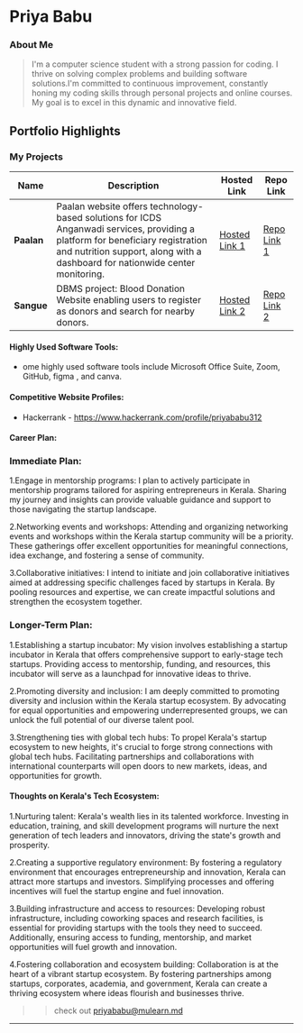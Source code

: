 # Priya Babu

### About Me

> I'm a computer science student with a strong passion for coding. I thrive on solving complex problems and building software solutions.I'm committed to continuous improvement, constantly honing my coding skills through personal projects and online courses. My goal is to excel
in this dynamic and innovative field.


## Portfolio Highlights

### My Projects

| Name                | Description                                                               | Hosted Link                              | Repo Link                                                      |
|---------------------|---------------------------------------------------------------------------|------------------------------------------|----------------------------------------------------------------|
| **Paalan**          | Paalan website offers technology-based solutions for ICDS Anganwadi services, providing a platform for beneficiary registration and nutrition support, along with a dashboard for nationwide center monitoring. | [Hosted Link 1](https://example.com)    | [Repo Link 1](https://github.com/username/project1)             |
| **Sangue**          | DBMS project: Blood Donation Website enabling users to register as donors and search for nearby donors.                                             | [Hosted Link 2](https://example.com)    | [Repo Link 2](https://github.com/username/project2)             |





#### Highly Used Software Tools:

- ome highly used software tools include Microsoft Office Suite, Zoom, GitHub, figma , and canva.

#### Competitive Website Profiles:

- Hackerrank - https://www.hackerrank.com/profile/priyababu312





#### Career Plan:

### Immediate Plan:

1.Engage in mentorship programs: I plan to actively participate in mentorship programs tailored for aspiring entrepreneurs in Kerala. Sharing my journey and insights can provide valuable guidance and support to those navigating the startup landscape.

2.Networking events and workshops: Attending and organizing networking events and workshops within the Kerala startup community will be a priority. These gatherings offer excellent opportunities for meaningful connections, idea exchange, and fostering a sense of community.

3.Collaborative initiatives: I intend to initiate and join collaborative initiatives aimed at addressing specific challenges faced by startups in Kerala. By pooling resources and expertise, we can create impactful solutions and strengthen the ecosystem together.

### Longer-Term Plan:

1.Establishing a startup incubator: My vision involves establishing a startup incubator in Kerala that offers comprehensive support to early-stage tech startups. Providing access to mentorship, funding, and resources, this incubator will serve as a launchpad for innovative ideas to thrive.

2.Promoting diversity and inclusion: I am deeply committed to promoting diversity and inclusion within the Kerala startup ecosystem. By advocating for equal opportunities and empowering underrepresented groups, we can unlock the full potential of our diverse talent pool.

3.Strengthening ties with global tech hubs: To propel Kerala's startup ecosystem to new heights, it's crucial to forge strong connections with global tech hubs. Facilitating partnerships and collaborations with international counterparts will open doors to new markets, ideas, and opportunities for growth.
#### Thoughts on Kerala's Tech Ecosystem:
 
1.Nurturing talent: Kerala's wealth lies in its talented workforce. Investing in education, training, and skill development programs will nurture the next generation of tech leaders and innovators, driving the state's growth and prosperity.

2.Creating a supportive regulatory environment: By fostering a regulatory environment that encourages entrepreneurship and innovation, Kerala can attract more startups and investors. Simplifying processes and offering incentives will fuel the startup engine and fuel innovation.

3.Building infrastructure and access to resources: Developing robust infrastructure, including coworking spaces and research facilities, is essential for providing startups with the tools they need to succeed. Additionally, ensuring access to funding, mentorship, and market opportunities will fuel growth and innovation.

4.Fostering collaboration and ecosystem building: Collaboration is at the heart of a vibrant startup ecosystem. By fostering partnerships among startups, corporates, academia, and government, Kerala can create a thriving ecosystem where ideas flourish and businesses thrive.



>> check out [priyababu@mulearn.md]((https://app.mulearn.org/profile/priyababu@mulearn)) 

---
